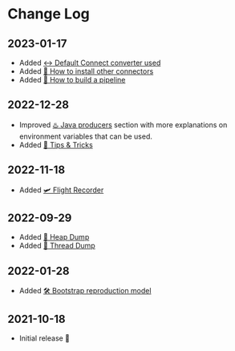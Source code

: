 # Change Log

## 2023-01-17

- Added [↔️ Default Connect converter used](https://kafka-docker-playground.io/#/how-it-works?id=%e2%86%94%ef%b8%8f-default-connect-converter-used)
- Added [🧙 How to install other connectors](https://kafka-docker-playground.io/#/how-to-build-your-own?id=%f0%9f%a7%99-how-to-install-other-connector)
- Added [🧑‍ How to build a pipeline](https://kafka-docker-playground.io/#/how-to-build-your-own?id=%f0%9f%94%9b-how-to-build-a-pipeline)

## 2022-12-28

- Improved [♨️ Java producers](https://kafka-docker-playground.io/#/how-to-build-your-own?id=%e2%99%a8%ef%b8%8f-java-producers) section with more explanations on environment variables that can be used.
- Added [🎁 Tips & Tricks](https://kafka-docker-playground.io/#/tips-and-tricks)

## 2022-11-18

- Added [🛩️ Flight Recorder](https://kafka-docker-playground.io/#/how-to-build-your-own?id=%f0%9f%9b%a9%ef%b8%8f-flight-recorder)

## 2022-09-29

- Added [👻 Heap Dump](https://kafka-docker-playground.io/#/how-to-build-your-own?id=%f0%9f%91%bb-heap-dump)
- Added [🎯 Thread Dump](https://kafka-docker-playground.io/#/how-to-build-your-own?id=%f0%9f%8e%af-thread-dump)

## 2022-01-28

- Added [🛠 Bootstrap reproduction model](https://kafka-docker-playground.io/#/how-to-build-your-own?id=%F0%9F%9B%A0-bootstrap-reproduction-model)

## 2021-10-18

- Initial release 🥳